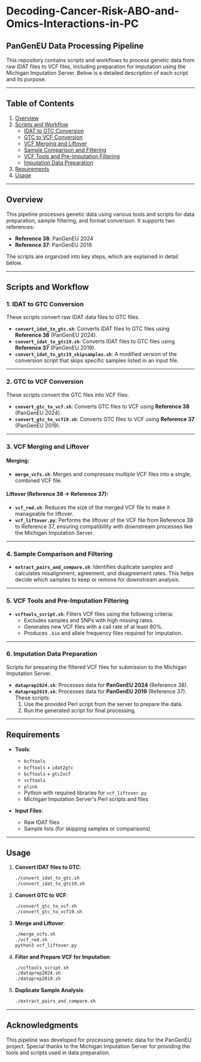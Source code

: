 # Decoding-Cancer-Risk-ABO-and-Omics-Interactions-in-PC
## PanGenEU Data Processing Pipeline

This repository contains scripts and workflows to process genetic data from raw IDAT files to VCF files, including preparation for imputation using the Michigan Imputation Server. Below is a detailed description of each script and its purpose.

---

## Table of Contents
1. [Overview](#overview)  
2. [Scripts and Workflow](#scripts-and-workflow)  
    - [IDAT to GTC Conversion](#idat-to-gtc-conversion)
    - [GTC to VCF Conversion](#gtc-to-vcf-conversion)
    - [VCF Merging and Liftover](#vcf-merging-and-liftover)
    - [Sample Comparison and Filtering](#sample-comparison-and-filtering)
    - [VCF Tools and Pre-Imputation Filtering](#vcf-tools-and-pre-imputation-filtering)
    - [Imputation Data Preparation](#imputation-data-preparation)  
3. [Requirements](#requirements)  
4. [Usage](#usage)  

---

## Overview
This pipeline processes genetic data using various tools and scripts for data preparation, sample filtering, and format conversion. It supports two references:  
- **Reference 38**: PanGenEU 2024  
- **Reference 37**: PanGenEU 2019  

The scripts are organized into key steps, which are explained in detail below.

---

## Scripts and Workflow

### 1. IDAT to GTC Conversion
These scripts convert raw IDAT data files to GTC files.  
- **`convert_idat_to_gtc.sh`**: Converts IDAT files to GTC files using **Reference 38** (PanGenEU 2024).  
- **`convert_idat_to_gtc19.sh`**: Converts IDAT files to GTC files using **Reference 37** (PanGenEU 2019).  
- **`convert_idat_to_gtc19_skipsamples.sh`**: A modified version of the conversion script that skips specific samples listed in an input file.  

---

### 2. GTC to VCF Conversion
These scripts convert the GTC files into VCF files.  
- **`convert_gtc_to_vcf.sh`**: Converts GTC files to VCF using **Reference 38** (PanGenEU 2024).  
- **`convert_gtc_to_vcf19.sh`**: Converts GTC files to VCF using **Reference 37** (PanGenEU 2019).  

---

### 3. VCF Merging and Liftover
#### Merging:
- **`merge_vcfs.sh`**: Merges and compresses multiple VCF files into a single, combined VCF file.  

#### Liftover (Reference 38 → Reference 37):
- **`vcf_red.sh`**: Reduces the size of the merged VCF file to make it manageable for liftover.  
- **`vcf_liftover.py`**: Performs the liftover of the VCF file from Reference 38 to Reference 37, ensuring compatibility with downstream processes like the Michigan Imputation Server.  

---

### 4. Sample Comparison and Filtering
- **`extract_pairs_and_compare.sh`**: Identifies duplicate samples and calculates misalignment, agreement, and disagreement rates. This helps decide which samples to keep or remove for downstream analysis.  

---

### 5. VCF Tools and Pre-Imputation Filtering
- **`vcftools_script.sh`**: Filters VCF files using the following criteria:
  - Excludes samples and SNPs with high missing rates.
  - Generates new VCF files with a call rate of at least 80%.
  - Produces `.bim` and allele frequency files required for imputation.  

---

### 6. Imputation Data Preparation
Scripts for preparing the filtered VCF files for submission to the Michigan Imputation Server.  
- **`dataprep2024.sh`**: Processes data for **PanGenEU 2024** (Reference 38).  
- **`dataprep2019.sh`**: Processes data for **PanGenEU 2019** (Reference 37).  
These scripts:
  1. Use the provided Perl script from the server to prepare the data.
  2. Run the generated script for final processing.

---

## Requirements
- **Tools**:  
  - `bcftools`
  - `bcftools` + `idat2gtc`
  - `bcftools` + `gtc2vcf`
  - `vcftools`  
  - `plink`  
  - Python with required libraries for `vcf_liftover.py`  
  - Michigan Imputation Server's Perl scripts and files 

- **Input Files**:  
  - Raw IDAT files  
  - Sample lists (for skipping samples or comparisons)  

---

## Usage
1. **Convert IDAT files to GTC**:
   ```bash
   ./convert_idat_to_gtc.sh
   ./convert_idat_to_gtc19.sh
   ```

2. **Convert GTC to VCF**:
   ```bash
   ./convert_gtc_to_vcf.sh
   ./convert_gtc_to_vcf19.sh
   ```

3. **Merge and Liftover**:
   ```bash
   ./merge_vcfs.sh
   ./vcf_red.sh
   python3 vcf_liftover.py
   ```

4. **Filter and Prepare VCF for Imputation**:
   ```bash
   ./vcftools_script.sh
   ./dataprep2024.sh
   ./dataprep2019.sh
   ```

5. **Duplicate Sample Analysis**:
   ```bash
   ./extract_pairs_and_compare.sh
   ```

---

## Acknowledgments
This pipeline was developed for processing genetic data for the PanGenEU project. Special thanks to the Michigan Imputation Server for providing the tools and scripts used in data preparation.
